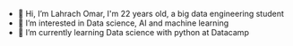 - 👋 Hi, I’m Lahrach Omar, I'm 22 years old, a big data engineering student
- 👀 I’m interested in Data science, AI and machine learning
- 🌱 I’m currently learning Data science with python at Datacamp
